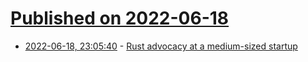 # [Published on 2022-06-18](index.md)

* [2022-06-18, 23:05:40](https://news.ycombinator.com/item?id=31794617) - [Rust advocacy at a medium-sized startup](https://briankung.dev/2022/06/14/rust-advocacy-at-a-medium-sized-startup/)
